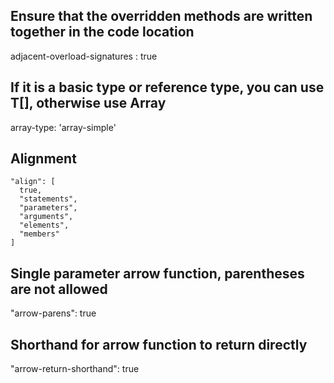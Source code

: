 
## Ensure that the overridden methods are written together in the code location
adjacent-overload-signatures : true

## If it is a basic type or reference type, you can use T[], otherwise use Array<T>
array-type: 'array-simple'

## Alignment
    "align": [
      true,
      "statements",
      "parameters",
      "arguments",
      "elements",
      "members"
    ]

## Single parameter arrow function, parentheses are not allowed
"arrow-parens": true

## Shorthand for arrow function to return directly
"arrow-return-shorthand": true